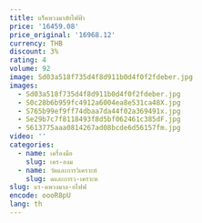 ```yaml
---
title: แร็คพวงมาลัยไฟฟ้า
price: '16459.08'
price_original: '16968.12'
currency: THB
discount: 3%
rating: 4
volume: 92
image: Sd03a518f735d4f8d911b0d4f0f2fdeber.jpg
images:
  - Sd03a518f735d4f8d911b0d4f0f2fdeber.jpg
  - S0c28b6b959fc4912a6004ea8e531ca48X.jpg
  - S765b99ef9ff74dbaa7da44f02a369491x.jpg
  - Se29b7c7f8118493f8d5bf062461c385dF.jpg
  - S613775aaa0814267ad08bcde6d56157fm.jpg
video: ''
categories:
  - name: เครื่องมือ
    slug: เคร-องม
  - name: วัดและการวิเคราะห์
    slug: ดและการว-เคราะห
slug: แร-คพวงมาล-ยไฟฟ
encode: oooR8pU
lang: th
---
```

  